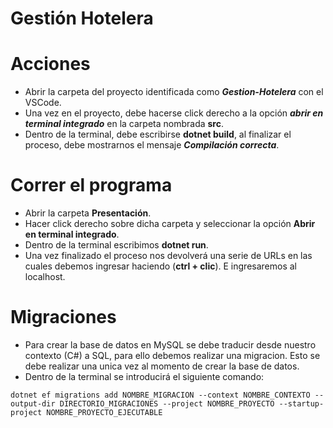 # Gestión Hotelera

# Acciones 
- Abrir la carpeta del proyecto identificada como _**Gestion-Hotelera**_ con el VSCode. 
- Una vez en el proyecto, debe hacerse click derecho a la opción _**abrir en terminal integrado**_ en la carpeta nombrada **src**. 
- Dentro de la terminal, debe escribirse **dotnet build**, al finalizar el proceso, debe mostrarnos el mensaje _**Compilación correcta**_. 

# Correr el programa
- Abrir la carpeta **Presentación**.
- Hacer click derecho sobre dicha carpeta y seleccionar la opción **Abrir en terminal integrado**. 
- Dentro de la terminal escribimos **dotnet run**. 
- Una vez finalizado el proceso nos devolverá una serie de URLs en las cuales debemos ingresar haciendo (**ctrl + clic**). E ingresaremos al localhost. 

# Migraciones 
- Para crear la base de datos en MySQL se debe traducir desde nuestro contexto (C#) a SQL, para ello debemos realizar una migracion. Esto se debe realizar una unica vez al momento de crear la base de datos.
- Dentro de la terminal se introducirá el siguiente comando: 

```` dotnet ef migrations add NOMBRE_MIGRACION --context NOMBRE_CONTEXTO --output-dir DIRECTORIO_MIGRACIONES --project NOMBRE_PROYECTO --startup-project NOMBRE_PROYECTO_EJECUTABLE ````
